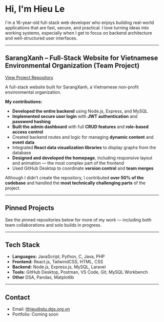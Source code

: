 # Hi, I'm Hieu Le

I'm a 16-year-old full-stack web developer who enjoys building real-world applications that are fast, secure, and practical. I love turning ideas into working systems, especially when I get to focus on backend architecture and well-structured user interfaces.

---

## SarangXanh –  Full-Stack Website for Vietnamese Environmental Organization (Team Project)

[View Project Repository](https://github.com/kerbthecurb/SarangXanh.git)

A full-stack website built for SarangXanh, a Vietnamese non-profit environmental organization.

**My contributions:**

- **Developed the entire backend** using Node.js, Express, and MySQL
- **Implemented secure user login** with **JWT authentication** and **password hashing**
- **Built the admin dashboard** with full **CRUD features** and **role-based access control**
- Created backend routes and logic for managing **dynamic content** and **event data**
- Integrated **React data visualization libraries** to display graphs from the database
- **Designed and developed the homepage**, including responsive layout and animation — the most complex part of the frontend
- Used GitHub Desktop to coordinate **version control** and **team merges**

Although I didn’t create the repository, I contributed **over 50% of the codebase** and handled the **most technically challenging parts** of the project.

---

## Pinned Projects

See the pinned repositories below for more of my work — including both team collaborations and solo builds in progress.

---

## Tech Stack

- **Languages:** JavaScript, Python, C, Java, PHP
- **Frontend:** React.js, TailwindCSS, HTML, CSS
- **Backend:** Node.js, Express.js, MySQL, Laravel
- **Tools:** GitHub Desktop, Postman, VS Code, Git, MySQL Workbench
- **Other** DSA, Pandas, Matplotlib

---

## Contact

- Email: lthieu@stu.dgs.org.vn
- Portfolio: Coming soon
